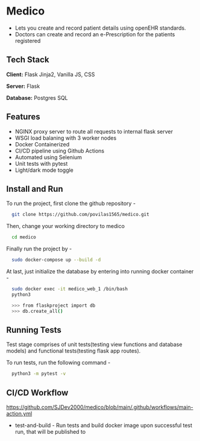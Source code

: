 
# Medico

* Lets you create and record patient details using openEHR standards.
* Doctors can create and record an e-Prescription for the patients registered


## Tech Stack

**Client:** Flask Jinja2, Vanilla JS, CSS

**Server:** Flask

**Database:** Postgres SQL


## Features

- NGINX proxy server to route all requests to internal flask server
- WSGI load balaning with 3 worker nodes
- Docker Containerized
- CI/CD pipeline using Github Actions
- Automated using Selenium
- Unit tests with pytest
- Light/dark mode toggle


## Install and Run

To run the project, first clone the github repository -

```bash
  git clone https://github.com/povilas1565/medico.git
```
Then, change your working directory to medico

```bash
  cd medico
```
Finally run the project by -
```bash
  sudo docker-compose up --build -d
```
At last, just initialize the database by entering into running docker container -
```bash
  sudo docker exec -it medico_web_1 /bin/bash
  python3
``` 
```bash
  >>> from flaskproject import db 
  >>> db.create_all()
``` 
## Running Tests

Test stage comprises of unit tests(testing view functions and database models) and functional tests(testing flask app routes).

To run tests, run the following command -

```bash
  python3 -m pytest -v
```


## CI/CD Workflow

https://github.com/SJDev2000/medico/blob/main/.github/workflows/main-action.yml

* test-and-build - Run tests and build docker image upon successful test run, that will be published to 




